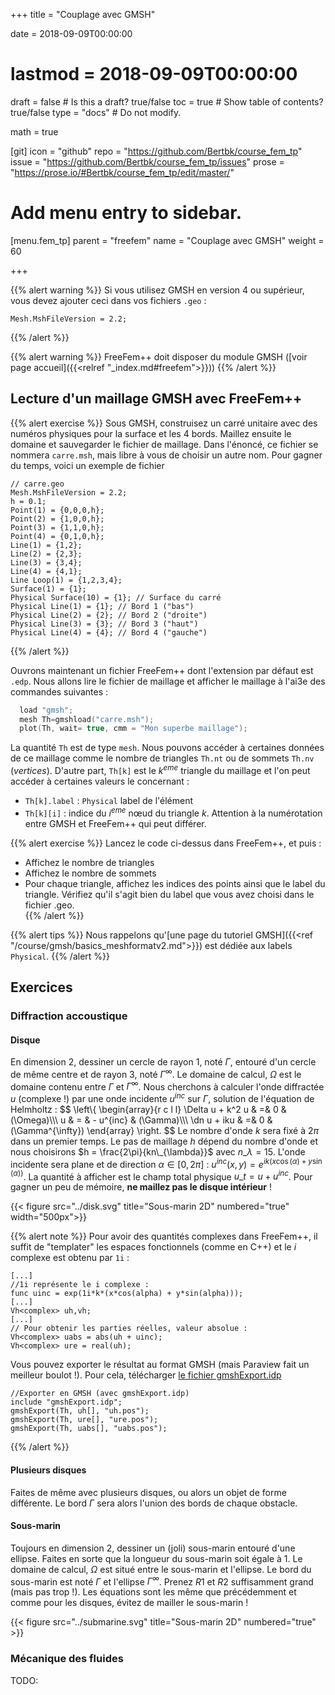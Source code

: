 +++
title = "Couplage avec GMSH"

date = 2018-09-09T00:00:00
# lastmod = 2018-09-09T00:00:00

draft = false  # Is this a draft? true/false
toc = true  # Show table of contents? true/false
type = "docs"  # Do not modify.

math = true

[git]
  icon = "github"
  repo = "https://github.com/Bertbk/course_fem_tp"
  issue = "https://github.com/Bertbk/course_fem_tp/issues"
  prose = "https://prose.io/#Bertbk/course_fem_tp/edit/master/"

# Add menu entry to sidebar.
[menu.fem_tp]
  parent = "freefem"
  name = "Couplage avec GMSH"
  weight = 60

+++

$\newcommand{\xx}{\mathbf{x}}$
$\newcommand{\Pb}{\mathbb{P}}$
$\newcommand{\dn}{\partial\_{\mathbf{n}}}$

{{% alert warning %}}
Si vous utilisez GMSH en version 4 ou supérieur, vous devez ajouter ceci dans vos fichiers `.geo` :
```
Mesh.MshFileVersion = 2.2;
```
{{% /alert %}}

{{% alert warning %}}
FreeFem++ doit disposer du module GMSH ([voir page accueil]({{<relref "_index.md#freefem">}}))
{{% /alert %}}
## Lecture d'un maillage GMSH avec FreeFem++

{{% alert exercise %}}
Sous GMSH, construisez un carré unitaire avec des numéros physiques pour la surface et les 4 bords. Maillez ensuite le domaine et sauvegarder le fichier de maillage. Dans l'énoncé, ce fichier se nommera `carre.msh`, mais libre à vous de choisir un autre nom. Pour gagner du temps, voici un exemple de fichier
```
// carre.geo
Mesh.MshFileVersion = 2.2;
h = 0.1;
Point(1) = {0,0,0,h};
Point(2) = {1,0,0,h};
Point(3) = {1,1,0,h};
Point(4) = {0,1,0,h};
Line(1) = {1,2};
Line(2) = {2,3};
Line(3) = {3,4};
Line(4) = {4,1};
Line Loop(1) = {1,2,3,4};
Surface(1) = {1};
Physical Surface(10) = {1}; // Surface du carré
Physical Line(1) = {1}; // Bord 1 ("bas")
Physical Line(2) = {2}; // Bord 2 ("droite")
Physical Line(3) = {3}; // Bord 3 ("haut")
Physical Line(4) = {4}; // Bord 4 ("gauche")
```
{{% /alert %}}

Ouvrons maintenant un fichier FreeFem++ dont l'extension par défaut est `.edp`. Nous allons lire le fichier de maillage et afficher le maillage à l'ai3e des commandes suivantes :

```cpp
  load "gmsh";
  mesh Th=gmshload("carre.msh");
  plot(Th, wait= true, cmm = "Mon superbe maillage");
```

La quantité `Th` est de type `mesh`. Nous pouvons accéder à certaines données de ce maillage comme le nombre de triangles `Th.nt` ou de sommets `Th.nv` (*vertices*). D'autre part, `Th[k]` est le $k^{eme}$ triangle du maillage et l'on peut accéder à certaines valeurs le concernant :

  - `Th[k].label` : `Physical` label de l'élément
  - `Th[k][i]` : indice du $i^{eme}$ nœud du triangle $k$. Attention à la numérotation entre GMSH et FreeFem++ qui peut différer.
  

{{% alert exercise %}}
Lancez le code ci-dessus dans FreeFem++, et puis :

- Affichez le nombre de triangles
- Affichez le nombre de sommets    
- Pour chaque triangle, affichez les indices des points ainsi que le label du triangle. Vérifiez qu'il s'agit bien du label que vous avez choisi dans le fichier .geo.    
{{% /alert %}}

{{% alert tips %}}
Nous rappelons qu'[une page du tutoriel GMSH]({{<ref "/course/gmsh/basics_meshformatv2.md">}}) est dédiée aux labels `Physical`.
{{% /alert %}}

## Exercices

### Diffraction accoustique

#### Disque

En dimension 2, dessiner un cercle de rayon 1, noté $\Gamma$, entouré d'un cercle de même centre et de rayon 3, noté $\Gamma^{\infty}$. Le domaine de calcul, $\Omega$ est le domaine contenu entre $\Gamma$ et $\Gamma^{\infty}$. Nous cherchons à calculer l'onde diffractée $u$ (complexe !) par une onde incidente $u^{inc}$ sur $\Gamma$, solution de l'équation de Helmholtz :
$$
\left\\{
  \begin{array}{r c l l}
    \Delta u + k^2 u & =& 0 & (\Omega)\\\\\\
    u & = & - u^{inc} & (\Gamma)\\\\\\
    \dn u + iku & =& 0 & (\Gamma^{\infty})
  \end{array}
\right.
$$
Le nombre d'onde $k$ sera fixé à $2\pi$ dans un premier temps. Le pas de maillage $h$ dépend du nombre d'onde et nous choisirons $h = \frac{2\pi}{kn\_{\lambda}}$ avec $n\_{\lambda} = 15$. L'onde incidente sera plane et de direction $\alpha \in [0,2\pi]$ : $u^{inc}(x,y) =e^{ik(x\cos(\alpha) + y\sin(\alpha))}$. La quantité à afficher est le champ total physique $u\_t = u + u^{inc}$. Pour gagner un peu de mémoire, **ne maillez pas le disque intérieur** ! 

{{< figure src="../disk.svg" title="Sous-marin 2D" numbered="true" width="500px">}}


{{% alert note %}}
Pour avoir des quantités complexes dans FreeFem++, il suffit de "templater" les espaces fonctionnels (comme en C++) et le $i$ complexe est obtenu par `1i` :
```
[...]
//1i représente le i complexe :
func uinc = exp(1i*k*(x*cos(alpha) + y*sin(alpha)));
[...]
Vh<complex> uh,vh;
[...]
// Pour obtenir les parties réelles, valeur absolue :
Vh<complex> uabs = abs(uh + uinc);
Vh<complex> ure = real(uh);
```
Vous pouvez exporter le résultat au format GMSH (mais Paraview fait un meilleur boulot !). Pour cela, télécharger [le fichier gmshExport.idp](https://github.com/Bertbk/ff_gmsh/blob/master/gmshExport.idp) 
```
//Exporter en GMSH (avec gmshExport.idp)
include "gmshExport.idp";
gmshExport(Th, uh[], "uh.pos");
gmshExport(Th, ure[], "ure.pos");
gmshExport(Th, uabs[], "uabs.pos");
```
{{% /alert %}}

#### Plusieurs disques

Faites de même avec plusieurs disques, ou alors un objet de forme différente. Le bord $\Gamma$ sera alors l'union des bords de chaque obstacle.

#### Sous-marin

Toujours en dimension 2, dessiner un (joli) sous-marin entouré d'une ellipse. Faites en sorte que la longueur du sous-marin soit égale à 1. Le domaine de calcul, $\Omega$ est situé entre le sous-marin et l'ellipse. Le bord du sous-marin est noté $\Gamma$ et l'ellipse $\Gamma^{\infty}$. Prenez $R1$ et $R2$ suffisamment grand (mais pas trop !). Les équations sont les même que précédemment et comme pour les disques, évitez de mailler le sous-marin !

{{< figure src="../submarine.svg" title="Sous-marin 2D" numbered="true" >}}


### Mécanique des fluides

TODO:
